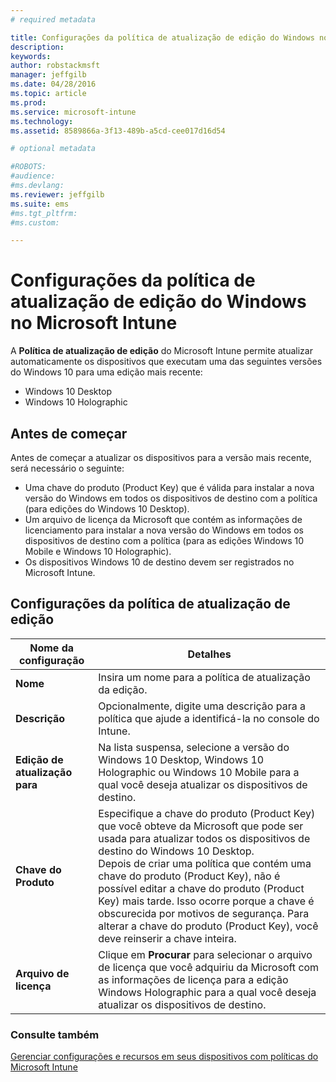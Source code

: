 ```yaml
---
# required metadata

title: Configurações da política de atualização de edição do Windows no Microsoft Intune | Microsoft Intune
description:
keywords:
author: robstackmsft
manager: jeffgilb
ms.date: 04/28/2016
ms.topic: article
ms.prod:
ms.service: microsoft-intune
ms.technology:
ms.assetid: 8589866a-3f13-489b-a5cd-cee017d16d54

# optional metadata

#ROBOTS:
#audience:
#ms.devlang:
ms.reviewer: jeffgilb
ms.suite: ems
#ms.tgt_pltfrm:
#ms.custom:

---
```


# Configurações da política de atualização de edição do Windows no Microsoft Intune
A **Política de atualização de edição** do Microsoft Intune permite atualizar automaticamente os dispositivos que executam uma das seguintes versões do Windows 10 para uma edição mais recente:
* Windows 10 Desktop
* Windows 10 Holographic

## Antes de começar
Antes de começar a atualizar os dispositivos para a versão mais recente, será necessário o seguinte:
* Uma chave do produto (Product Key) que é válida para instalar a nova versão do Windows em todos os dispositivos de destino com a política (para edições do Windows 10 Desktop).
* Um arquivo de licença da Microsoft que contém as informações de licenciamento para instalar a nova versão do Windows em todos os dispositivos de destino com a política (para as edições Windows 10 Mobile e Windows 10 Holographic).
* Os dispositivos Windows 10 de destino devem ser registrados no Microsoft Intune.

## Configurações da política de atualização de edição

|Nome da configuração|Detalhes|
|-|-|
|**Nome**|Insira um nome para a política de atualização da edição.|
|**Descrição**|Opcionalmente, digite uma descrição para a política que ajude a identificá-la no console do Intune.
|**Edição de atualização para**|Na lista suspensa, selecione a versão do Windows 10 Desktop, Windows 10 Holographic ou Windows 10 Mobile para a qual você deseja atualizar os dispositivos de destino.
|**Chave do Produto**|Especifique a chave do produto (Product Key) que você obteve da Microsoft que pode ser usada para atualizar todos os dispositivos de destino do Windows 10 Desktop.<br>Depois de criar uma política que contém uma chave do produto (Product Key), não é possível editar a chave do produto (Product Key) mais tarde. Isso ocorre porque a chave é obscurecida por motivos de segurança. Para alterar a chave do produto (Product Key), você deve reinserir a chave inteira.
|**Arquivo de licença**|Clique em **Procurar** para selecionar o arquivo de licença que você adquiriu da Microsoft com as informações de licença para a edição Windows Holographic para a qual você deseja atualizar os dispositivos de destino.

### Consulte também
[Gerenciar configurações e recursos em seus dispositivos com políticas do Microsoft Intune](manage-settings-and-features-on-your-devices-with-microsoft-intune-policies.md)

<!--HONumber=May16_HO1-->


